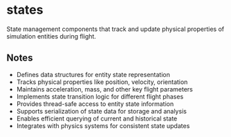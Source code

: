 # states

State management components that track and update physical properties of simulation entities during flight.

## Notes
- Defines data structures for entity state representation
- Tracks physical properties like position, velocity, orientation
- Maintains acceleration, mass, and other key flight parameters
- Implements state transition logic for different flight phases
- Provides thread-safe access to entity state information
- Supports serialization of state data for storage and analysis
- Enables efficient querying of current and historical state
- Integrates with physics systems for consistent state updates